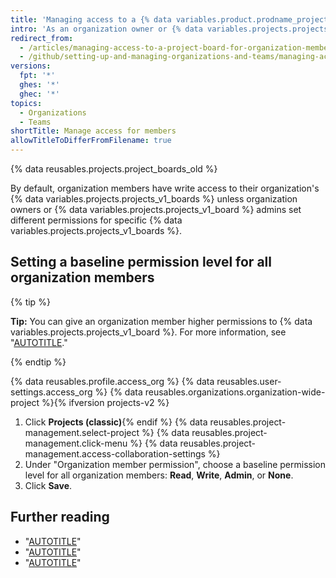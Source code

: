 ```yaml
---
title: 'Managing access to a {% data variables.product.prodname_project_v1 %} for organization members'
intro: 'As an organization owner or {% data variables.projects.projects_v1_board %} admin, you can set a default permission level for a {% data variables.projects.projects_v1_board %} for all organization members.'
redirect_from:
  - /articles/managing-access-to-a-project-board-for-organization-members
  - /github/setting-up-and-managing-organizations-and-teams/managing-access-to-a-project-board-for-organization-members
versions:
  fpt: '*'
  ghes: '*'
  ghec: '*'
topics:
  - Organizations
  - Teams
shortTitle: Manage access for members
allowTitleToDifferFromFilename: true
---
```


{% data reusables.projects.project_boards_old %}

By default, organization members have write access to their organization's {% data variables.projects.projects_v1_boards %} unless organization owners or {% data variables.projects.projects_v1_board %} admins set different permissions for specific {% data variables.projects.projects_v1_boards %}.

## Setting a baseline permission level for all organization members

{% tip %}

**Tip:** You can give an organization member higher permissions to {% data variables.projects.projects_v1_board %}. For more information, see "[AUTOTITLE](/organizations/managing-access-to-your-organizations-project-boards/project-board-permissions-for-an-organization)."

{% endtip %}

{% data reusables.profile.access_org %}
{% data reusables.user-settings.access_org %}
{% data reusables.organizations.organization-wide-project %}{% ifversion projects-v2 %}
1. Click **Projects (classic)**{% endif %}
{% data reusables.project-management.select-project %}
{% data reusables.project-management.click-menu %}
{% data reusables.project-management.access-collaboration-settings %}
1. Under "Organization member permission", choose a baseline permission level for all organization members: **Read**, **Write**, **Admin**, or **None**.
1. Click **Save**.

## Further reading

* "[AUTOTITLE](/organizations/managing-access-to-your-organizations-project-boards/managing-an-individuals-access-to-an-organization-project-board)"
* "[AUTOTITLE](/organizations/managing-access-to-your-organizations-project-boards/managing-team-access-to-an-organization-project-board)"
* "[AUTOTITLE](/organizations/managing-access-to-your-organizations-project-boards/project-board-permissions-for-an-organization)"
